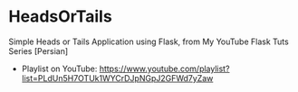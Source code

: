 # HeadsOrTails
Simple Heads or Tails Application using Flask, from My YouTube Flask Tuts Series [Persian]

* Playlist on YouTube: https://www.youtube.com/playlist?list=PLdUn5H7OTUk1WYCrDJpNGpJ2GFWd7yZaw
